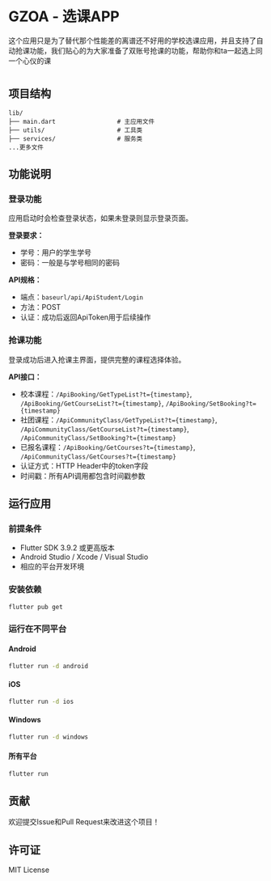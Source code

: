 # GZOA - 选课APP

这个应用只是为了替代那个性能差的离谱还不好用的学校选课应用，并且支持了自动抢课功能，我们贴心的为大家准备了双账号抢课的功能，帮助你和ta一起选上同一个心仪的课

#

## 项目结构

```
lib/
├── main.dart                 # 主应用文件
├── utils/                    # 工具类
├── services/                 # 服务类
...更多文件
```

## 功能说明

###  登录功能
应用启动时会检查登录状态，如果未登录则显示登录页面。

**登录要求：**
- 学号：用户的学生学号
- 密码：一般是与学号相同的密码

**API规格：**
- 端点：`baseurl/api/ApiStudent/Login`
- 方法：POST
- 认证：成功后返回ApiToken用于后续操作

###  抢课功能
登录成功后进入抢课主界面，提供完整的课程选择体验。


**API接口：**
- 校本课程：`/ApiBooking/GetTypeList?t={timestamp}`, `/ApiBooking/GetCourseList?t={timestamp}`, `/ApiBooking/SetBooking?t={timestamp}`
- 社团课程：`/ApiCommunityClass/GetTypeList?t={timestamp}`, `/ApiCommunityClass/GetCourseList?t={timestamp}`, `/ApiCommunityClass/SetBooking?t={timestamp}`
- 已报名课程：`/ApiBooking/GetCourses?t={timestamp}`, `/ApiCommunityClass/GetCourses?t={timestamp}`
- 认证方式：HTTP Header中的token字段
- 时间戳：所有API调用都包含时间戳参数


## 运行应用

### 前提条件
- Flutter SDK 3.9.2 或更高版本
- Android Studio / Xcode / Visual Studio
- 相应的平台开发环境

### 安装依赖
```bash
flutter pub get
```

### 运行在不同平台

#### Android
```bash
flutter run -d android
```

#### iOS
```bash
flutter run -d ios
```

#### Windows
```bash
flutter run -d windows
```

#### 所有平台
```bash
flutter run
```

## 贡献

欢迎提交Issue和Pull Request来改进这个项目！

## 许可证

MIT License